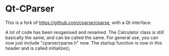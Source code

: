 # Qt-CParser

[license-image]: http://img.shields.io/badge/license-MIT-blue.svg?style=flat
[license]: LICENSE.mit

This is a fork of https://github.com/cparse/cparse, with a Qt interface. 

A lot of code has been reoganised and renamed. The Calculator class is still basically the same, and can be called the same. For general use, you can now just include "cparse/cparse.h" now. The startup function is now in this header and is called initialize(); 